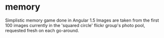 # memory
Simplistic memory game done in Angular 1.5
Images are taken from the first 100 images currently in the 'squared circle' flickr group's photo pool, requested fresh on each go-around.
